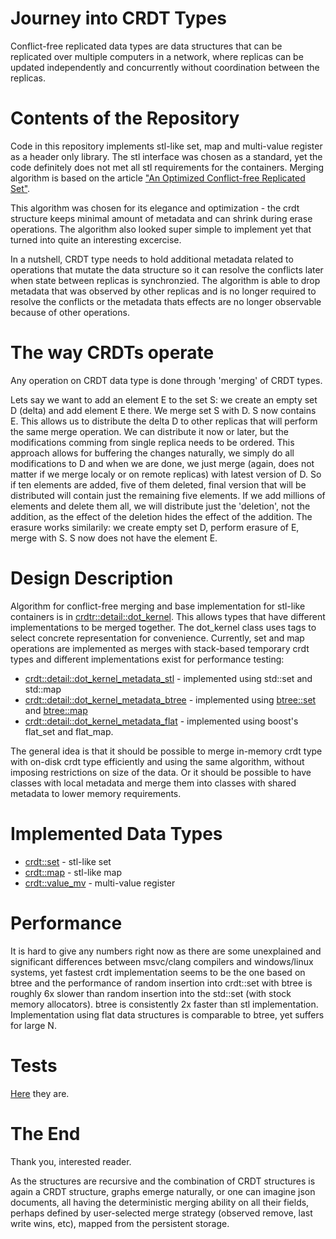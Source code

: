 # Journey into CRDT Types

Conflict-free replicated data types are data structures that can be replicated over multiple computers in a network, where replicas can be updated independently and concurrently without coordination between the replicas.

# Contents of the Repository

Code in this repository implements stl-like set, map and multi-value register as a header only library. The stl interface was chosen as a standard, yet the code definitely does not met all stl requirements for the containers. Merging algorithm is based on the article ["An Optimized Conflict-free Replicated Set"](https://pages.lip6.fr/Marek.Zawirski/papers/RR-8083.pdf).

This algorithm was chosen for its elegance and optimization - the crdt structure keeps minimal amount of metadata and can shrink during erase operations. The algorithm also looked super simple to implement yet that turned into quite an interesting excercise.

In a nutshell, CRDT type needs to hold additional metadata related to operations that mutate the data structure so it can resolve the conflicts later when state between replicas is synchronzied. The algorithm is able to drop metadata that was observed by other replicas and is no longer required to resolve the conflicts or the metadata thats effects are no longer observable because of other operations.

# The way CRDTs operate

Any operation on CRDT data type is done through 'merging' of CRDT types.

Lets say we want to add an element E to the set S: we create an empty set D (delta) and add element E there. We merge set S with D. S now contains E. This allows us to distribute the delta D to other replicas that will perform the same merge operation. We can distribute it now or later, but the modifications comming from single replica needs to be ordered. This approach allows for buffering the changes naturally, we simply do all modifications to D and when we are done, we just merge (again, does not matter if we merge localy or on remote replicas) with latest version of D. So if ten elements are added, five of them deleted, final version that will be distributed will contain just the remaining five elements. If we add millions of elements and delete them all, we will distribute just the 'deletion', not the addition, as the effect of the deletion hides the effect of the addition. The erasure works similarily: we create empty set D, perform erasure of E, merge with S. S now does not have the element E.

# Design Description

Algorithm for conflict-free merging and base implementation for stl-like containers is in [crdtr::detail::dot_kernel](include/fluidstore/crdt/detail/dot_kernel.h). This allows types that have different implementations to be merged together. The dot_kernel class uses tags to select concrete representation for convenience. Currently, set and map operations are implemented as merges with stack-based temporary crdt types and different implementations exist for performance testing:

 - [crdt::detail::dot_kernel_metadata_stl](include/fluidstore/crdt/detail/dot_kernel_metadata_stl.h) - implemented using std::set and std::map
 - [crdt::detail::dot_kernel_metadata_btree](include/fluidstore/crdt/detail/dot_kernel_metadata_btree.h) - implemented using [btree::set](include/fluidstore/btree/set.h) and [btree::map](include/fluidstore/btree/map.h)
 - [crdt::detail::dot_kernel_metadata_flat](include/fluidstore/crdt/detail/dot_kernel_metadata_flat.h) - implemented using boost's flat_set and flat_map.

The general idea is that it should be possible to merge in-memory crdt type with on-disk crdt type efficiently and using the same algorithm, without imposing restrictions on size of the data. Or it should be possible to have classes with local metadata and merge them into classes with shared metadata to lower memory requirements.

# Implemented Data Types

- [crdt::set](include/fluidstore/crdt/set.h) - stl-like set
- [crdt::map](include/fluidstore/crdt/map.h) - stl-like map
- [crdt::value_mv](include/fluidstore/crdt/value_mv.h) - multi-value register

# Performance 

It is hard to give any numbers right now as there are some unexplained and significant differences between msvc/clang compilers and windows/linux systems, yet fastest crdt implementation seems to be the one based on btree and the performance of random insertion into crdt::set with btree is roughly 6x slower than random insertion into the std::set (with stock memory allocators). btree is consistently 2x faster than stl implementation. Implementation using flat data structures is comparable to btree, yet suffers for large N.

# Tests

[Here](src/tests) they are.

# The End

Thank you, interested reader. 

As the structures are recursive and the combination of CRDT structures is again a CRDT structure, graphs emerge naturally, or one can imagine json documents, all having the deterministic merging ability on all their fields, perhaps defined by user-selected merge strategy (observed remove, last write wins, etc), mapped from the persistent storage.








